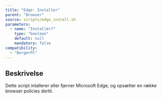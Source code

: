 ```yaml
---
title: "Edge: Installer"
parent: "Browser"
source: scripts/edge_install.sh
parameters:
  - name: "Installér?"
    type: "boolean"
    default: null
    mandatory: false
compatibility:
  - "BorgerPC"
---
```


## Beskrivelse
Dette script intallerer eller fjerner Microsoft Edge, og opsætter en række browser policies dertil.
